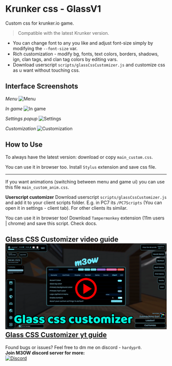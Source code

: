 # Krunker css - GlassV1
Custom css for krunker.io game.

> Compatible with the latest Krunker version.

- You can change font to any you like and adjust font-size simply by modifying the `--font-size` var.
- Rich customization - modify bg, fonts, text colors, borders, shadows, ign, clan tags, and clan tag colors by editing vars.
- Download userscript `scripts/glassCssCustomizer.js` and customize css as u want without touching css.

## Interface Screenshots
*Menu*
![Menu](https://github.com/deusVult69/krunker-glass-css/blob/main/screenshots/glass-menu.jpg?raw=true "Menu")

*In game*
![In game](https://github.com/deusVult69/krunker-glass-css/blob/main/screenshots/glass-game.jpg?raw=true "In game ui")

*Settings popup*
![Settings](https://github.com/deusVult69/krunker-glass-css/blob/main/screenshots/glass-settings.jpg?raw=true "Settings")

*Customization*
![Customization](https://github.com/deusVult69/krunker-glass-css/blob/main/screenshots/glass-custom.jpg?raw=true "customization screen")

## How to Use
To always have the latest version: download or copy `main_custom.css`.  

You can use it in browser too. Install `Stylus` extension and save css file.

---
If you want animations (switching between menu and game ui) you can use this file `main_custom_anim.css`.     

**Userscript customizer**
Download userscript `scripts/glassCssCustomizer.js` and add it to your client scripts folder. E.g. in PC7 its `/PC7Scripts` (You can open it in settings - client tab). For other clients its similar.

You can use it in browser too! Download `Tampermonkey` extension (11m users | chrome) and save this script. Check docs.

**Glass CSS Customizer video guide**
[![css customizer](https://github.com/deusVult69/krunker-glass-css/blob/main/screenshots/customizer-preview.png?raw=true)](https://youtu.be/-7I2oifU1UI "customizer userscript preview")
[Glass CSS Customizer yt guide](https://youtu.be/-7I2oifU1UI)
---
Found bugs or issues? Feel free to dm me on discord - `hardypr0`.  
**Join M3OW discord server for more:**  
[![Discord](https://img.shields.io/badge/m3ow_Discord-7289DA?style=for-the-badge&logo=discord)](https://discord.gg/WMS4NBsy4G)

